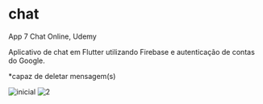 # chat

App 7 Chat Online, Udemy

Aplicativo de chat em Flutter utilizando Firebase e autenticação de contas do Google.

*capaz de deletar mensagem(s)

![inicial](https://user-images.githubusercontent.com/47922321/119572696-88e7e480-bd89-11eb-9844-8c935001cf86.png)
![2](https://user-images.githubusercontent.com/47922321/119572694-884f4e00-bd89-11eb-8a1a-507613a37205.png)
